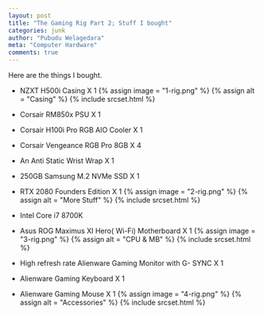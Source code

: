 ```yaml
---
layout: post
title: "The Gaming Rig Part 2; Stuff I bought"
categories: junk
author: "Pubudu Welagedara"
meta: "Computer Hardware"
comments: true
---
```


Here are the things I bought. 

- NZXT H500i Casing X 1
{% assign image = "1-rig.png" %}
{% assign alt = "Casing" %}
{% include srcset.html %}

- Corsair RM850x PSU X 1
- Corsair H100i Pro RGB AIO Cooler X 1
- Corsair Vengeance RGB Pro 8GB X 4
- An Anti Static Wrist Wrap X 1
- 250GB Samsung M.2 NVMe SSD X 1
- RTX 2080 Founders Edition X 1
{% assign image = "2-rig.png" %}
{% assign alt = "More Stuff" %}
{% include srcset.html %}

- Intel Core i7 8700K
- Asus ROG Maximus XI Hero( Wi-Fi) Motherboard X 1
{% assign image = "3-rig.png" %}
{% assign alt = "CPU & MB" %}
{% include srcset.html %}

- High refresh rate Alienware Gaming Monitor with G- SYNC X 1
- Alienware Gaming Keyboard X 1
- Alienware Gaming Mouse X 1
{% assign image = "4-rig.png" %}
{% assign alt = "Accessories" %}
{% include srcset.html %}






